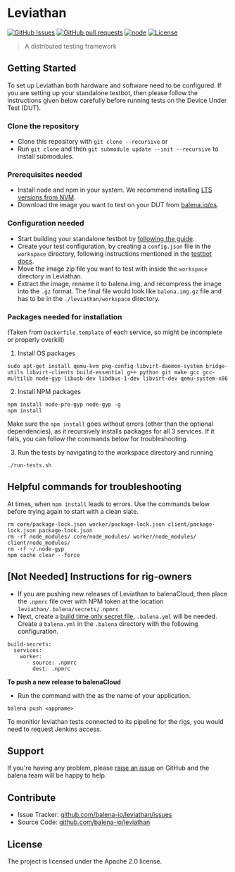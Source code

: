 # Leviathan

[![GitHub Issues](https://img.shields.io/github/issues/balena-io/leviathan.svg)](https://github.com/balena-io/leviathan/issues)
[![GitHub pull requests](https://img.shields.io/github/issues-pr/balena-io/leviathan.svg)](https://github.com/balena-io/leviathan/pulls)
[![node](https://img.shields.io/badge/node-v9.0.0-green.svg)](https://nodejs.org/download/release/v9.0.0/)
[![License](https://img.shields.io/badge/license-APACHE%202.0-blue.svg)](https://opensource.org/licenses/Apache-2.0)

> A distributed testing framework

## Getting Started

To set up Leviathan both hardware and software need to be configured. If you are setting up your standalone testbot, then please follow the instructions given below carefully before running tests on the Device Under Test (DUT).


### Clone the repository

- Clone this repository with `git clone --recursive` or
- Run `git clone` and then `git submodule update --init --recursive` to install submodules.


### Prerequisites needed

- Install node and npm in your system. We recommend installing [LTS versions from NVM](https://github.com/nvm-sh/nvm#install--update-script).
- Download the image you want to test on your DUT from [balena.io/os](https://balena.io/os#download).


### Configuration needed

- Start building your standalone testbot by [following the guide](https://github.com/balena-io/testbot/blob/master/documentation/getting-started.md#quick-start-guide-for-testbot).
- Create your test configuration, by creating a `config.json` file in the `workspace` directory, following instructions mentioned in the [testbot docs](https://github.com/balena-io/testbot/blob/master/documentation/getting-started.md#run-your-first-test).
- Move the image zip file you want to test with inside the `workspace` directory in Leviathan.
- Extract the image, rename it to balena.img, and recompress the image into the `.gz` format. The final file would look like `balena.img.gz` file and has to be in the `./leviathan/workspace` directory.


### Packages needed for installation

(Taken from `Dockerfile.template` of each service, so might be incomplete or properly overkill)

1. Install OS packages

```
sudo apt-get install qemu-kvm pkg-config libvirt-daemon-system bridge-utils libvirt-clients build-essential g++ python git make gcc gcc-multilib node-gyp libusb-dev libdbus-1-dev libvirt-dev qemu-system-x86
```

2. Install NPM packages

```
npm install node-pre-gyp node-gyp -g
npm install
```

Make sure the `npm install` goes without errors (other than the optional dependencies), as it recursively installs packages for all 3 services. If it fails, you can follow the commands below for troubleshooting.


3. Run the tests by navigating to the workspace directory and running

```
./run-tests.sh
```

## Helpful commands for troubleshooting

At times, when `npm install` leads to errors. Use the commands below before trying again to start with a clean slate.

```
rm core/package-lock.json worker/package-lock.json client/package-lock.json package-lock.json
rm -rf node_modules/ core/node_modules/ worker/node_modules/ client/node_modules/
rm -rf ~/.node-gyp
npm cache clear --force
```

## [Not Needed] Instructions for rig-owners

- If you are pushing new releases of Leviathan to balenaCloud, then place the `.npmrc` file over with NPM token at the location `leviathan/.balena/secrets/.npmrc`
- Next, create a [build time only secret file](https://www.balena.io/docs/learn/deploy/deployment/#build-time-secrets-and-variables), `.balena.yml` will be needed. Create a `balena.yml` in the `.balena` directory with the following configuration.

```
build-secrets:
  services:
    worker:
      - source: .npmrc
        dest: .npmrc
```

**To push a new release to balenaCloud**

- Run the command with the <appname> as the name of your application.

```
balena push <appname>
```

To monitior leviathan tests connected to its pipeline for the rigs, you would need to request Jenkins access.

## Support

If you're having any problem, please [raise an issue][newissue] on GitHub and the balena team will be happy to help.

## Contribute

- Issue Tracker: [github.com/balena-io/leviathan/issues][issues]
- Source Code: [github.com/balena-io/leviathan][source]

## License

The project is licensed under the Apache 2.0 license.

[issues]: https://github.com/balena-io/leviathan/issues
[newissue]: https://github.com/balena-io/leviathan/issues/new
[source]: https://github.com/balena-io/leviathan
